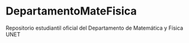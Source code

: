 # DepartamentoMateFisica
Repositorio estudiantil oficial del Departamento de Matemática y Física UNET 
